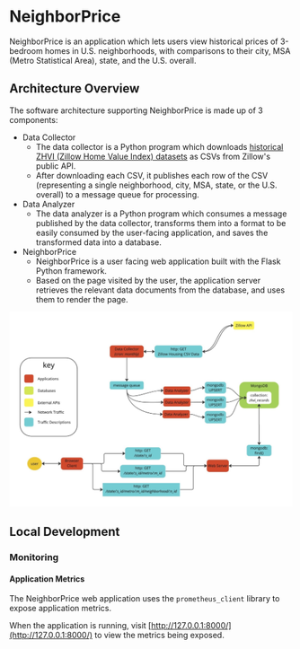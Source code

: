# NeighborPrice

NeighborPrice is an application which lets users view historical prices of 3-bedroom homes in U.S. neighborhoods, with comparisons to their city, MSA (Metro Statistical Area), state, and the U.S. overall.

## Architecture Overview

The software architecture supporting NeighborPrice is made up of 3 components:

- Data Collector
  - The data collector is a Python program which downloads [historical ZHVI (Zillow Home Value Index) datasets](https://www.zillow.com/research/data/) as CSVs from Zillow's public API.
  - After downloading each CSV, it publishes each row of the CSV (representing a single neighborhood, city, MSA, state, or the U.S. overall) to a message queue for processing.
- Data Analyzer
  - The data analyzer is a Python program which consumes a message published by the data collector, transforms them into a format to be easily consumed by the user-facing application, and saves the transformed data into a database.
- NeighborPrice
  - NeighborPrice is a user facing web application built with the Flask Python framework.
  - Based on the page visited by the user, the application server retrieves the relevant data documents from the database, and uses them to render the page.

![Architecture Diagram](./docs/architecture_diagram.jpg)

## Local Development

### Monitoring

#### Application Metrics

The NeighborPrice web application uses the `prometheus_client` library to expose application metrics.

When the application is running, visit [http://127.0.0.1:8000/](http://127.0.0.1:8000/) to view the metrics being exposed.